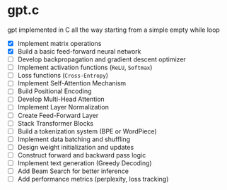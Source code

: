 # gpt.c

gpt implemented in C all the way starting from a simple empty while loop

- [X] Implement matrix operations
- [X] Build a basic feed-forward neural network  
- [ ] Develop backpropagation and gradient descent optimizer  
- [ ] Implement activation functions (`ReLU`, `Softmax`)  
- [ ] Loss functions (`Cross-Entropy`)  
- [ ] Implement Self-Attention Mechanism  
- [ ] Build Positional Encoding  
- [ ] Develop Multi-Head Attention  
- [ ] Implement Layer Normalization  
- [ ] Create Feed-Forward Layer  
- [ ] Stack Transformer Blocks  
- [ ] Build a tokenization system (BPE or WordPiece)  
- [ ] Implement data batching and shuffling  
- [ ] Design weight initialization and updates  
- [ ] Construct forward and backward pass logic  
- [ ] Implement text generation (Greedy Decoding)  
- [ ] Add Beam Search for better inference  
- [ ] Add performance metrics (perplexity, loss tracking)  
